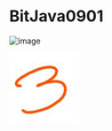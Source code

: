 # BitJava0901

![image](https://user-images.githubusercontent.com/7895269/94779966-63f4ca80-03d0-11eb-875d-3157d1865f0e.png)

![alt text](https://github.com/MindaugasBernatavicius/BitJava0901/blob/master/data/img.jpg?raw=true)
